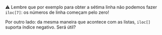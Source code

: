 :warning: Lembre que por exemplo para obter a sétima linha não podemos fazer `iloc[7]`: os números de linha começam pelo zero!

Por outro lado: da mesma maneira que acontece com as listas, `iloc[]` suporta índice negativo. Será útil?
